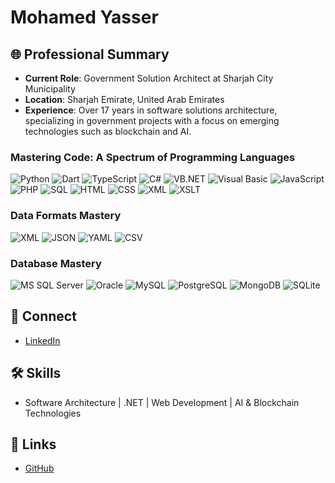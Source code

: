 # Mohamed Yasser


## 🌐 Professional Summary
- **Current Role**: Government Solution Architect at Sharjah City Municipality
- **Location**: Sharjah Emirate, United Arab Emirates
- **Experience**: Over 17 years in software solutions architecture, specializing in government projects with a focus on emerging technologies such as blockchain and AI.


### Mastering Code: A Spectrum of Programming Languages

![Python](https://img.shields.io/badge/-Python-3776AB?style=flat-square&logo=Python&logoColor=white)
![Dart](https://img.shields.io/badge/-Dart-0175C2?style=flat-square&logo=Dart&logoColor=white)
![TypeScript](https://img.shields.io/badge/-TypeScript-3178C6?style=flat-square&logo=TypeScript&logoColor=white)
![C#](https://img.shields.io/badge/-C%23-239120?style=flat-square&logo=csharp&logoColor=white)
![VB.NET](https://img.shields.io/badge/-VB.NET-512BD4?style=flat-square&logo=visual-studio&logoColor=white)
![Visual Basic](https://img.shields.io/badge/-Visual%20Basic-512BD4?style=flat-square&logo=visual-studio&logoColor=white)
![JavaScript](https://img.shields.io/badge/-JavaScript-F7DF1E?style=flat-square&logo=javascript&logoColor=black)
![PHP](https://img.shields.io/badge/-PHP-777BB4?style=flat-square&logo=php&logoColor=white)
![SQL](https://img.shields.io/badge/-SQL-336791?style=flat-square&logo=postgresql&logoColor=white)
![HTML](https://img.shields.io/badge/-HTML-E34F26?style=flat-square&logo=html5&logoColor=white)
![CSS](https://img.shields.io/badge/-CSS-1572B6?style=flat-square&logo=css3&logoColor=white)
![XML](https://img.shields.io/badge/-XML-F05032?style=flat-square&logo=xml&logoColor=white)
![XSLT](https://img.shields.io/badge/-XSLT-F05032?style=flat-square&logo=xslt&logoColor=white)

### Data Formats Mastery

![XML](https://img.shields.io/badge/-XML-F05032?style=flat-square&logo=xml&logoColor=white)
![JSON](https://img.shields.io/badge/-JSON-black?style=flat-square&logo=json&logoColor=white)
![YAML](https://img.shields.io/badge/-YAML-0A0A0A?style=flat-square&logo=yaml&logoColor=white)
![CSV](https://img.shields.io/badge/-CSV-237346?style=flat-square&logo=csv&logoColor=white)

### Database Mastery

![MS SQL Server](https://img.shields.io/badge/-MS%20SQL%20Server-CC2927?style=flat-square&logo=microsoft-sql-server&logoColor=white)
![Oracle](https://img.shields.io/badge/-Oracle-F80000?style=flat-square&logo=oracle&logoColor=white)
![MySQL](https://img.shields.io/badge/-MySQL-4479A1?style=flat-square&logo=mysql&logoColor=white)
![PostgreSQL](https://img.shields.io/badge/-PostgreSQL-336791?style=flat-square&logo=postgresql&logoColor=white)
![MongoDB](https://img.shields.io/badge/-MongoDB-47A248?style=flat-square&logo=mongodb&logoColor=white)
![SQLite](https://img.shields.io/badge/-SQLite-003B57?style=flat-square&logo=sqlite&logoColor=white)






## 🔗 Connect
- [LinkedIn](www.linkedin.com/in/moyasser)


## 🛠 Skills
- Software Architecture | .NET | Web Development | AI & Blockchain Technologies


## 🔗 Links
- [GitHub](https://github.com/moyasser) 

